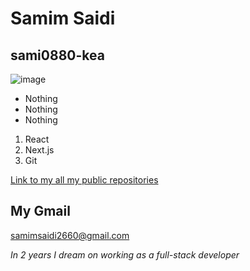 # Samim Saidi
## sami0880-kea

![image](https://user-images.githubusercontent.com/113104513/215454706-27f70ba3-5120-4660-a4f2-979e59b698e6.png)

* Nothing
* Nothing
* Nothing

1. React
2. Next.js
3. Git

[Link to my all my public repositories](https://github.com/sami0880-kea?tab=repositories)

My Gmail 
------------- 
samimsaidi2660@gmail.com

*In 2 years I dream on working as a full-stack developer*
